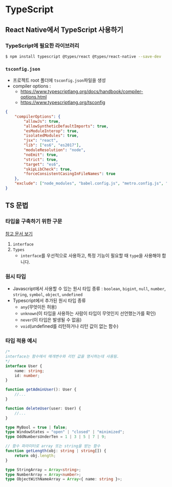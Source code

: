 # TypeScript

## React Native에서 TypeScript 사용하기

### TypeScript에 필요한 라이브러리

```bash
$ npm install typescript @types/react @types/react-native --save-dev
```

### `tsconfig.json`

-   프로젝트 root 폴더에 `tsconfig.json`파일을 생성
-   compiler options :
    -   https://www.typescriptlang.org/docs/handbook/compiler-options.html
    -   https://www.typescriptlang.org/tsconfig

```json
{
    "compilerOptions": {
        "allowJs": true,
        "allowSyntheticDefaultImports": true,
        "esModuleInterop": true,
        "isolatedModules": true,
        "jsx": "react",
        "lib": ["es6", "es2017"],
        "moduleResolution": "node",
        "noEmit": true,
        "strict": true,
        "target": "es6",
        "skipLibCheck": true,
        "forceConsistentCasingInFileNames": true
    },
    "exclude": ["node_modules", "babel.config.js", "metro.config.js", "jest.config.js"]
}
```

## TS 문법

### 타입을 구축하기 위한 구문

[참고 문서 보기](https://typescript-kr.github.io/docs/handbook/typescript-in-5-minutes.html)

1. `interface`
2. `Types`
    - `interface`를 우선적으로 사용하고, 특정 기능이 필요할 때 `type`을 사용해야 합니다.

### 원시 타입

-   Javascript에서 사용할 수 있는 원시 타입 종류 : `boolean`, `bigint`, `null`, `number`, `string`, `symbol`, `object`, `undefined`
-   Typescript에서 추가된 원시 타입 종류
    -   `any`(무엇이든 허용)
    -   `unknown`(이 타입을 사용하는 사람이 타입이 무엇인지 선언했는가를 확인)
    -   `never`(이 타입은 발생될 수 없음)
    -   `void`(undefined를 리턴하거나 리턴 값이 없는 함수)

### 타입 적용 예시

```ts
/*
interface는 함수에서 매개변수와 리턴 값을 명시하는데 사용됨.
*/
interface User {
    name: string;
    id: number;
}

function getAdminUser(): User {
    //...
}

function deleteUser(user: User) {
    //...
}

type MyBool = true | false;
type WindowStates = "open" | "closed" | "minimized";
type OddNumbersUnderTen = 1 | 3 | 5 | 7 | 9;

// 함수 파라미터로 array 또는 string을 받는 함수
function getLength(obj: string | string[]) {
    return obj.length;
}

type StringArray = Array<string>;
type NumberArray = Array<number>;
type ObjectWithNameArray = Array<{ name: string }>;
```
